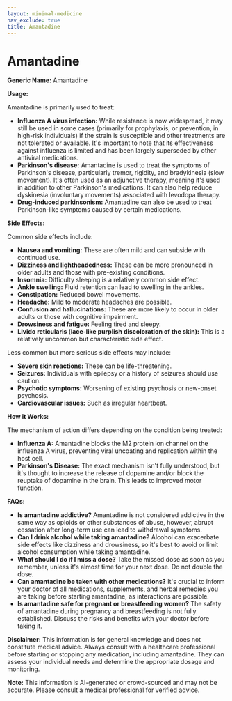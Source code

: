 ```yaml
---
layout: minimal-medicine
nav_exclude: true
title: Amantadine
---
```


# Amantadine

**Generic Name:** Amantadine

**Usage:**

Amantadine is primarily used to treat:

* **Influenza A virus infection:**  While resistance is now widespread, it may still be used in some cases (primarily for prophylaxis, or prevention, in high-risk individuals) if the strain is susceptible and other treatments are not tolerated or available.  It's important to note that its effectiveness against influenza is limited and has been largely superseded by other antiviral medications.
* **Parkinson's disease:**  Amantadine is used to treat the symptoms of Parkinson's disease, particularly tremor, rigidity, and bradykinesia (slow movement).  It's often used as an adjunctive therapy, meaning it's used in addition to other Parkinson's medications.  It can also help reduce dyskinesia (involuntary movements) associated with levodopa therapy.
* **Drug-induced parkinsonism:** Amantadine can also be used to treat Parkinson-like symptoms caused by certain medications.


**Side Effects:**

Common side effects include:

* **Nausea and vomiting:**  These are often mild and can subside with continued use.
* **Dizziness and lightheadedness:** These can be more pronounced in older adults and those with pre-existing conditions.
* **Insomnia:** Difficulty sleeping is a relatively common side effect.
* **Ankle swelling:** Fluid retention can lead to swelling in the ankles.
* **Constipation:** Reduced bowel movements.
* **Headache:** Mild to moderate headaches are possible.
* **Confusion and hallucinations:** These are more likely to occur in older adults or those with cognitive impairment.
* **Drowsiness and fatigue:**  Feeling tired and sleepy.
* **Livido reticularis (lace-like purplish discoloration of the skin):** This is a relatively uncommon but characteristic side effect.


Less common but more serious side effects may include:

* **Severe skin reactions:**  These can be life-threatening.
* **Seizures:**  Individuals with epilepsy or a history of seizures should use caution.
* **Psychotic symptoms:** Worsening of existing psychosis or new-onset psychosis.
* **Cardiovascular issues:** Such as irregular heartbeat.


**How it Works:**

The mechanism of action differs depending on the condition being treated:

* **Influenza A:**  Amantadine blocks the M2 protein ion channel on the influenza A virus, preventing viral uncoating and replication within the host cell.
* **Parkinson's Disease:**  The exact mechanism isn't fully understood, but it's thought to increase the release of dopamine and/or block the reuptake of dopamine in the brain.  This leads to improved motor function.

**FAQs:**

* **Is amantadine addictive?**  Amantadine is not considered addictive in the same way as opioids or other substances of abuse, however, abrupt cessation after long-term use can lead to withdrawal symptoms.
* **Can I drink alcohol while taking amantadine?**  Alcohol can exacerbate side effects like dizziness and drowsiness, so it's best to avoid or limit alcohol consumption while taking amantadine.
* **What should I do if I miss a dose?**  Take the missed dose as soon as you remember, unless it's almost time for your next dose.  Do not double the dose.
* **Can amantadine be taken with other medications?**  It's crucial to inform your doctor of all medications, supplements, and herbal remedies you are taking before starting amantadine, as interactions are possible.
* **Is amantadine safe for pregnant or breastfeeding women?**  The safety of amantadine during pregnancy and breastfeeding is not fully established.  Discuss the risks and benefits with your doctor before taking it.


**Disclaimer:** This information is for general knowledge and does not constitute medical advice.  Always consult with a healthcare professional before starting or stopping any medication, including amantadine.  They can assess your individual needs and determine the appropriate dosage and monitoring.


**Note:** This information is AI-generated or crowd-sourced and may not be accurate. Please consult a medical professional for verified advice.